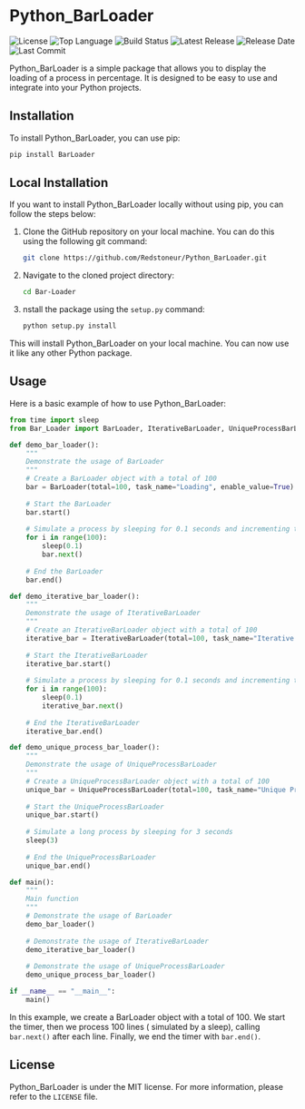 # Python_BarLoader

![License](https://img.shields.io/github/license/Redstoneur/Python_BarLoader)
![Top Language](https://img.shields.io/github/languages/top/Redstoneur/Python_BarLoader)
![Build Status](https://img.shields.io/github/actions/workflow/status/Redstoneur/Python_BarLoader/build-and-publish.yml)
![Latest Release](https://img.shields.io/github/v/release/Redstoneur/Python_BarLoader)
![Release Date](https://img.shields.io/github/release-date/Redstoneur/Python_BarLoader)
![Last Commit](https://img.shields.io/github/last-commit/Redstoneur/Python_BarLoader)

Python_BarLoader is a simple package that allows you to display the loading of a process in percentage. It is designed
to be easy to use and integrate into your Python projects.

## Installation

To install Python_BarLoader, you can use pip:

```bash
pip install BarLoader
```

## Local Installation

If you want to install Python_BarLoader locally without using pip, you can follow the steps below:

1. Clone the GitHub repository on your local machine. You can do this using the following git command:
    ```bash
    git clone https://github.com/Redstoneur/Python_BarLoader.git
    ```
2. Navigate to the cloned project directory:
    ```bash
    cd Bar-Loader
    ```
3. nstall the package using the `setup.py` command:
    ```bash
    python setup.py install
    ```

This will install Python_BarLoader on your local machine. You can now use it like any other Python package.

## Usage

Here is a basic example of how to use Python_BarLoader:

```python
from time import sleep
from Bar_Loader import BarLoader, IterativeBarLoader, UniqueProcessBarLoader

def demo_bar_loader():
    """
    Demonstrate the usage of BarLoader
    """
    # Create a BarLoader object with a total of 100
    bar = BarLoader(total=100, task_name="Loading", enable_value=True)
    
    # Start the BarLoader
    bar.start()
    
    # Simulate a process by sleeping for 0.1 seconds and incrementing the BarLoader
    for i in range(100):
        sleep(0.1)
        bar.next()
    
    # End the BarLoader
    bar.end()

def demo_iterative_bar_loader():
    """
    Demonstrate the usage of IterativeBarLoader
    """
    # Create an IterativeBarLoader object with a total of 100
    iterative_bar = IterativeBarLoader(total=100, task_name="Iterative Loading")
    
    # Start the IterativeBarLoader
    iterative_bar.start()
    
    # Simulate a process by sleeping for 0.1 seconds and incrementing the IterativeBarLoader
    for i in range(100):
        sleep(0.1)
        iterative_bar.next()
    
    # End the IterativeBarLoader
    iterative_bar.end()

def demo_unique_process_bar_loader():
    """
    Demonstrate the usage of UniqueProcessBarLoader
    """
    # Create a UniqueProcessBarLoader object with a total of 100
    unique_bar = UniqueProcessBarLoader(total=100, task_name="Unique Process Loading")
    
    # Start the UniqueProcessBarLoader
    unique_bar.start()
    
    # Simulate a long process by sleeping for 3 seconds
    sleep(3)
    
    # End the UniqueProcessBarLoader
    unique_bar.end()

def main():
    """
    Main function
    """
    # Demonstrate the usage of BarLoader
    demo_bar_loader()
    
    # Demonstrate the usage of IterativeBarLoader
    demo_iterative_bar_loader()
    
    # Demonstrate the usage of UniqueProcessBarLoader
    demo_unique_process_bar_loader()

if __name__ == "__main__":
    main()
```

In this example, we create a BarLoader object with a total of 100. We start the timer, then we process 100 lines (
simulated by a sleep), calling `bar.next()` after each line. Finally, we end the timer with `bar.end()`.

## License

Python_BarLoader is under the MIT license. For more information, please refer to the `LICENSE` file.